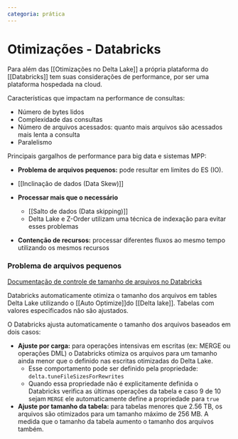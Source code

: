 ```yaml
---
categoria: prática
---
```

# Otimizações - Databricks

Para além das [[Otimizações no Delta Lake]] a própria plataforma do [[Databricks]] tem suas considerações de performance, por ser uma plataforma hospedada na cloud.

Características que impactam na performance de consultas:

- Número de bytes lidos
- Complexidade das consultas
- Número de arquivos acessados: quanto mais arquivos são acessados mais lenta a consulta
- Paralelismo

Principais gargalhos de performance para big data e sistemas MPP:

- **Problema de arquivos pequenos:** pode resultar em limites do ES (IO).

- [[Inclinação de dados (Data Skew)]]

- **Processar mais que o necessário**
	- [[Salto de dados (Data skipping)]]
	- Delta Lake e Z-Order utilizam uma técnica de indexação para evitar esses problemas

- **Contenção de recursos:** processar diferentes fluxos ao mesmo tempo utilizando os mesmos recursos

### Problema de arquivos pequenos

[Documentação de controle de tamanho de arquivos no Databricks](https://docs.databricks.com/en/delta/tune-file-size.htm)

Databricks automaticamente otimiza o tamanho dos arquivos em tables Delta Lake utilizando o [[Auto Optimize]]do [[Delta lake]]. Tabelas com valores especificados não são ajustados.

O Databricks ajusta automaticamente o tamanho dos arquivos baseados em dois casos:

- **Ajuste por carga:** para operações intensivas em escritas (ex: MERGE ou operações DML) o Databricks otimiza os arquivos para um tamanho ainda menor que o definido nas escritas otimizadas do Delta Lake.
	- Esse comportamento pode ser definido pela propriedade: `delta.tuneFileSizesForRewrites`
	- Quando essa propriedade não é explicitamente definida o Databricks verifica as últimas operações da tabela e caso 9 de 10 sejam `MERGE` ele automaticamente define a propriedade para `true`
- **Ajuste por tamanho da tabela:** para tabelas menores que 2.56 TB, os arquivos são otimizados para um tamanho máximo de 256 MB. A medida que o tamanho da tabela aumento o tamanho dos arquivos também.